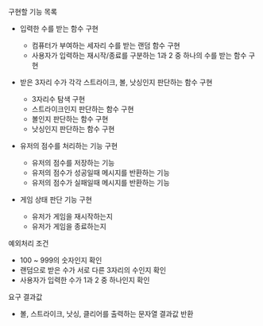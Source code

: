 구현할 기능 목록
- 입력한 수를 받는 함수 구현
  - 컴퓨터가 부여하는 세자리 수를 받는 랜덤 함수 구현
  - 사용자가 입력하는 재시작/종료를 구분하는 1과 2 중 하나의 수를 받는 함수 구현

- 받은 3자리 수가 각각 스트라이크, 볼, 낫싱인지 판단하는 함수 구현
  - 3자리수 탐색 구현
  - 스트라이크인지 판단하는 함수 구현
  - 볼인지 판단하는 함수 구현
  - 낫싱인지 판단하는 함수 구현

- 유저의 점수를 처리하는 기능 구현
  - 유저의 점수를 저장하는 기능
  - 유저의 점수가 성공일때 메시지를 반환하는 기능 
  - 유저의 점수가 실패일때 메시지를 반환하는 기능

- 게임 상태 판단 기능 구현
  - 유저가 게임을 재시작하는지 
  - 유저가 게임을 종료하는지


예외처리 조건
- 100 ~ 999의 숫자인지 확인
- 랜덤으로 받은 수가 서로 다른 3자리의 수인지 확인
- 사용자가 입력한 수가 1과 2 중 하나인지 확인


요구 결과값
- 볼, 스트라이크, 낫싱, 클리어를 출력하는 문자열 결과값 반환

